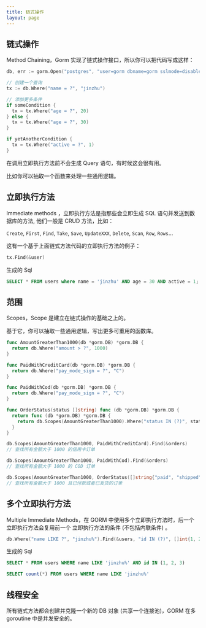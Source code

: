 ```yaml
---
title: 链式操作
layout: page
---
```


## 链式操作

Method Chaining，Gorm 实现了链式操作接口，所以你可以把代码写成这样：

```go
db, err := gorm.Open("postgres", "user=gorm dbname=gorm sslmode=disable")

// 创建一个查询
tx := db.Where("name = ?", "jinzhu")

// 添加更多条件
if someCondition {
  tx = tx.Where("age = ?", 20)
} else {
  tx = tx.Where("age = ?", 30)
}

if yetAnotherCondition {
  tx = tx.Where("active = ?", 1)
}
```

在调用立即执行方法前不会生成 Query 语句，有时候这会很有用。

比如你可以抽取一个函数来处理一些通用逻辑。

## 立即执行方法

Immediate methods ，立即执行方法是指那些会立即生成 SQL 语句并发送到数据库的方法, 他们一般是 CRUD 方法，比如：

`Create`, `First`, `Find`, `Take`, `Save`, `UpdateXXX`, `Delete`, `Scan`, `Row`, `Rows`...

这有一个基于上面链式方法代码的立即执行方法的例子：

```go
tx.Find(&user)
```

生成的 Sql

```sql
SELECT * FROM users where name = 'jinzhu' AND age = 30 AND active = 1;
```

## 范围

Scopes，Scope 是建立在链式操作的基础之上的。

基于它，你可以抽取一些通用逻辑，写出更多可重用的函数库。

```go
func AmountGreaterThan1000(db *gorm.DB) *gorm.DB {
  return db.Where("amount > ?", 1000)
}

func PaidWithCreditCard(db *gorm.DB) *gorm.DB {
  return db.Where("pay_mode_sign = ?", "C")
}

func PaidWithCod(db *gorm.DB) *gorm.DB {
  return db.Where("pay_mode_sign = ?", "C")
}

func OrderStatus(status []string) func (db *gorm.DB) *gorm.DB {
  return func (db *gorm.DB) *gorm.DB {
    return db.Scopes(AmountGreaterThan1000).Where("status IN (?)", status)
  }
}

db.Scopes(AmountGreaterThan1000, PaidWithCreditCard).Find(&orders)
// 查找所有金额大于 1000 的信用卡订单

db.Scopes(AmountGreaterThan1000, PaidWithCod).Find(&orders)
// 查找所有金额大于 1000 的 COD 订单

db.Scopes(AmountGreaterThan1000, OrderStatus([]string{"paid", "shipped"})).Find(&orders)
// 查找所有金额大于 1000 且已付款或者已发货的订单
```

## 多个立即执行方法

Multiple Immediate Methods，在 GORM 中使用多个立即执行方法时，后一个立即执行方法会复用前一个 立即执行方法的条件 (不包括内联条件) 。

```go
db.Where("name LIKE ?", "jinzhu%").Find(&users, "id IN (?)", []int{1, 2, 3}).Count(&count)
```

生成的 Sql

```sql
SELECT * FROM users WHERE name LIKE 'jinzhu%' AND id IN (1, 2, 3)

SELECT count(*) FROM users WHERE name LIKE 'jinzhu%'
```

## 线程安全

所有链式方法都会创建并克隆一个新的 DB 对象 (共享一个连接池)，GORM 在多 goroutine 中是并发安全的。